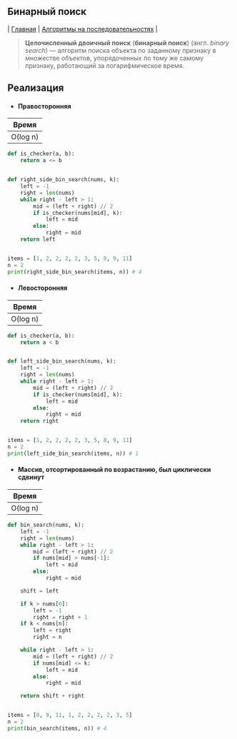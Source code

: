 Бинарный поиск
--------------
| [Главная](../../../README.md#Список-алгоритмов-[russian])
| [Алгоритмы на последовательностях](../../../README.md#Алгоритмы-на-последовательностях)
|

> **Целочисленный двоичный поиск** (**бинарный поиск**) 
(англ. _binary search_) — алгоритм поиска объекта по 
заданному признаку в множестве объектов, упорядоченных 
по тому же самому признаку, работающий за 
логарифмическое время.


Реализация
----------
* #### Правосторонняя

|Время   |
|:------:|
|O(log n)|

```python
def is_checker(a, b):
    return a <= b


def right_side_bin_search(nums, k):
    left = -1
    right = len(nums)
    while right - left > 1:
        mid = (left + right) // 2
        if is_checker(nums[mid], k):
            left = mid
        else:
            right = mid
    return left


items = [1, 2, 2, 2, 2, 3, 5, 8, 9, 11]
n = 2
print(right_side_bin_search(items, n)) # 4
```

* #### Левосторонняя

|Время   |
|:------:|
|O(log n)|

```python
def is_checker(a, b):
    return a < b


def left_side_bin_search(nums, k):
    left = -1
    right = len(nums)
    while right - left > 1:
        mid = (left + right) // 2
        if is_checker(nums[mid], k):
            left = mid
        else:
            right = mid
    return right


items = [1, 2, 2, 2, 2, 3, 5, 8, 9, 11]
n = 2
print(left_side_bin_search(items, n)) # 1
```

* #### Массив, отсортированный по возрастанию, был циклически сдвинут

|Время   |
|:------:|
|O(log n)|

```python
def bin_search(nums, k):
    left = -1
    right = len(nums)
    while right - left > 1:
        mid = (left + right) // 2
        if nums[mid] > nums[-1]:
            left = mid
        else:
            right = mid

    shift = left

    if k > nums[0]:
        left = -1
        right = right + 1
    if k < nums[n]:
        left = right
        right = n

    while right - left > 1:
        mid = (left + right) // 2
        if nums[mid] <= k:
            left = mid
        else:
            right = mid

    return shift + right


items = [8, 9, 11, 1, 2, 2, 2, 2, 3, 5]
n = 2
print(bin_search(items, n)) # 4
```